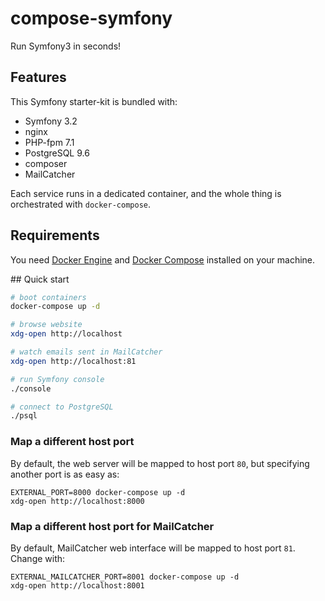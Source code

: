 # compose-symfony

Run Symfony3 in seconds!

## Features

This Symfony starter-kit is bundled with:
- Symfony 3.2
- nginx
- PHP-fpm 7.1
- PostgreSQL 9.6
- composer
- MailCatcher

Each service runs in a dedicated container, and the whole thing is orchestrated with `docker-compose`.

## Requirements

You need [Docker Engine](https://docs.docker.com/engine/) and [Docker Compose](https://docs.docker.com/compose/) installed on your machine.

## Quick start

```sh
# boot containers
docker-compose up -d

# browse website
xdg-open http://localhost

# watch emails sent in MailCatcher
xdg-open http://localhost:81

# run Symfony console
./console

# connect to PostgreSQL
./psql
```

### Map a different host port

By default, the web server will be mapped to host port `80`, but specifying another port is as easy as:

```
EXTERNAL_PORT=8000 docker-compose up -d
xdg-open http://localhost:8000
```

### Map a different host port for MailCatcher

By default, MailCatcher web interface will be mapped to host port `81`. Change with:
```
EXTERNAL_MAILCATCHER_PORT=8001 docker-compose up -d
xdg-open http://localhost:8001
```
